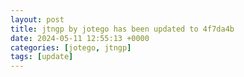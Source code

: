 ```yaml
---
layout: post
title: jtngp by jotego has been updated to 4f7da4b
date: 2024-05-11 12:55:13 +0000
categories: [jotego, jtngp]
tags: [update]
---
```


